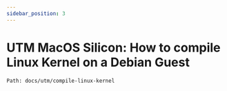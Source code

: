```yaml
---
sidebar_position: 3
---
```


# UTM MacOS Silicon: How to compile Linux Kernel on a Debian Guest

```
Path: docs/utm/compile-linux-kernel
```